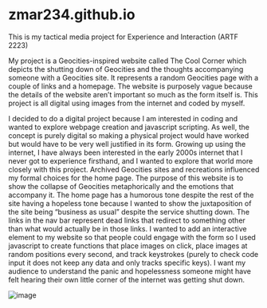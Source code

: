 # zmar234.github.io
This is my tactical media project for Experience and Interaction (ARTF 2223)

My project is a Geocities-inspired website called The Cool Corner which depicts the shutting down of Geocities and the thoughts accompanying someone with a Geocities site. It represents a random Geocities page with a couple of links and a homepage. The website is purposely vague because the details of the website aren’t important so much as the form itself is. This project is all digital using images from the internet and coded by myself. 

I decided to do a digital project because I am interested in coding and wanted to explore webpage creation and javascript scripting. As well, the concept is purely digital so making a physical project would have worked but would have to be very well justified in its form. Growing up using the internet, I have always been interested in the early 2000s internet that I never got to experience firsthand, and I wanted to explore that world more closely with this project. Archived Geocities sites and recreations influenced my formal choices for the home page. The purpose of this website is to show the collapse of Geocities metaphorically and the emotions that accompany it. The home page has a humorous tone despite the rest of the site having a hopeless tone because I wanted to show the juxtaposition of the site being “business as usual” despite the service shutting down. The links in the nav bar represent dead links that redirect to something other than what would actually be in those links. I wanted to add an interactive element to my website so that people could engage with the form so I used javascript to create functions that place images on click, place images at random positions every second, and track keystrokes (purely to check code input it does not keep any data and only tracks specific keys). I want my audience to understand the panic and hopelessness someone might have felt hearing their own little corner of the internet was getting shut down.

![image](https://user-images.githubusercontent.com/120137306/232812979-07499fac-ca33-49c6-9f42-c0d0f32517ec.png)


